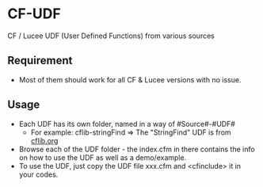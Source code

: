 # CF-UDF

CF / Lucee UDF (User Defined Functions) from various sources

## Requirement

- Most of them should work for all CF & Lucee versions with no issue.

## Usage
- Each UDF has its own folder, named in a way of #Source#-#UDF#
    - For example: cflib-stringFind => The "StringFind" UDF is from [cflib.org](https://cflib.org)
- Browse each of the UDF folder - the index.cfm in there contains the info on how to use the UDF as well as a demo/example.
- To use the UDF, just copy the UDF file xxx.cfm and \<cfinclude\> it in your codes.
